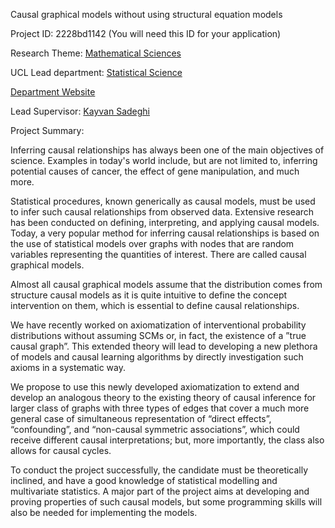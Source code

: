 Causal graphical models without using structural equation models

Project ID: 2228bd1142
(You will need this ID for your application)

Research Theme: [Mathematical Sciences](../themes/mathematical-sciences.md)

UCL Lead department: [Statistical Science](../departments/statistical-science.md)

[Department Website](https://www.ucl.ac.uk/statistics)

Lead Supervisor: [Kayvan Sadeghi](https://iris.ucl.ac.uk/iris/browse/profile?upi=KSADE92)

Project Summary:

Inferring causal relationships has always been one of the main objectives of science. Examples in today's world include, but are not limited to, inferring potential causes of cancer, the effect of gene manipulation, and much more.
 
 Statistical procedures, known generically as causal models, must be used to infer such causal relationships from observed data. Extensive research has been conducted on defining, interpreting, and applying causal models. Today, a very popular method for inferring causal relationships is based on the use of statistical models over graphs with nodes that are random variables representing the quantities of interest. There are called causal graphical models.
 
 Almost all causal graphical models assume that the distribution comes from structure causal models as it is quite intuitive to define the concept intervention on them, which is essential to define causal relationships.
 
 We have recently worked on axiomatization of interventional probability distributions without assuming SCMs or, in fact, the existence of a ”true causal graph”. This extended theory will lead to developing a new plethora of models and causal learning algorithms by directly investigation such axioms in a systematic way.
 
 We propose to use this newly developed axiomatization to extend and develop an analogous theory to the existing theory of causal inference for larger class of graphs with three types of edges that cover a much more general case of simultaneous representation of “direct effects”, “confounding”, and “non-causal symmetric associations”, which could receive different causal interpretations; but, more importantly, the class also allows for causal cycles.
 
 To conduct the project successfully, the candidate must be theoretically inclined, and have a good knowledge of statistical modelling and multivariate statistics. A major part of the project aims at developing and proving properties of such causal models, but some programming skills will also be needed for implementing the models.